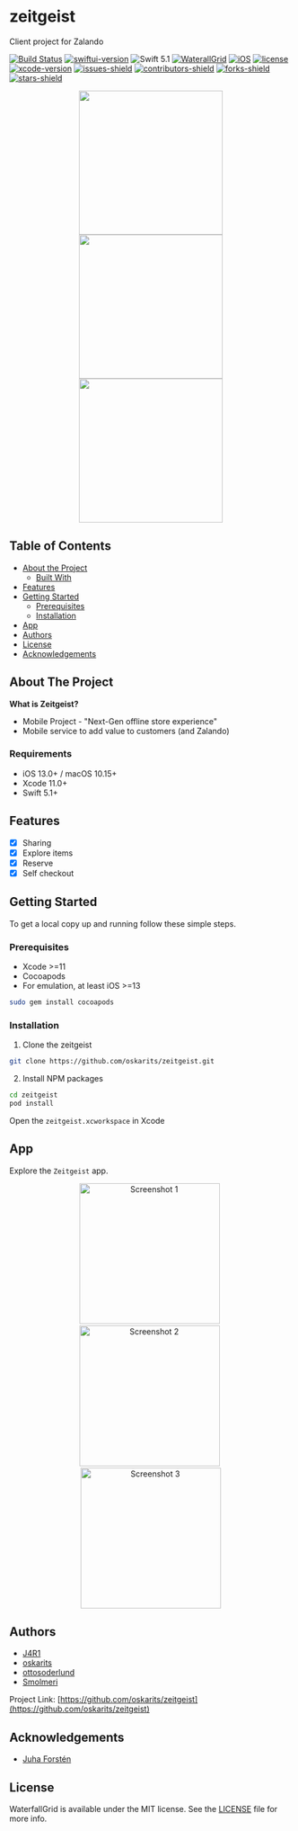 # zeitgeist
Client project for Zalando

[![Build Status](https://travis-ci.org/oskarits/zeitgeist.svg?branch=master)](https://travis-ci.org/oskarits/zeitgeist)
[![swiftui-version](https://img.shields.io/badge/SwiftUI-1151B1)](https://developer.apple.com/documentation/swiftui)
![Swift 5.1](https://img.shields.io/badge/Swift-5.1-orange?style=flat")
[![WaterallGrid](https://img.shields.io/cocoapods/v/WaterfallGrid?color=blue)](https://github.com/paololeonardi/WaterfallGrid)
[![iOS](https://img.shields.io/badge/iOS-13.2-FF0000)](https://www.apple.com/ios/ios-13/)
[![license](https://img.shields.io/badge/license-MIT-FFBF00.svg)](https://en.wikipedia.org/wiki/MIT_License)
[![xcode-version](https://img.shields.io/badge/xcode-11.2-darkred)](https://developer.apple.com/xcode/)
[![issues-shield]](https://github.com/oskarits/zeitgeist/issues)
[![contributors-shield]](https://github.com/oskarits/zeitgeist/graphs/contributors)
[![forks-shield]](https://img.shields.io/github/forks/oskarits/zeitgeist.svg?style=flat-square)
[![stars-shield]](https://img.shields.io/github/stars/oskarits/zeitgeist.svg?style=flat-square)


[issues-shield]: https://img.shields.io/github/issues/oskarits/zeitgeist.svg?style=flat
[contributors-shield]: https://img.shields.io/github/contributors/oskarits/zeitgeist.svg?style=flat-square
[contributors-url]: https://github.com/oskarits/zeitgeist/graphs/contributors
[forks-shield]: https://img.shields.io/github/forks/oskarits/zeitgeist.svg?style=flat-square
[forks-url]: https://github.com/oskarits/zeitgeist/network/members
[stars-shield]: https://img.shields.io/github/stars/oskarits/zeitgeist.svg?style=flat-square
[stars-url]: https://github.com/oskarits/zeitgeist/stargazers

<p align="center">
<img src="https://github.com/oskarits/zeitgeist/blob/readme/images/WhatsApp%20Image%202020-05-04%20at%2020.17.41%20(2).jpeg?raw=true" width="256">  
<img src="https://raw.githubusercontent.com/oskarits/zeitgeist/readme/images/WhatsApp%20Image%202020-05-04%20at%2020.17.41.jpeg" width="256">
<img src="https://github.com/oskarits/zeitgeist/blob/readme/images/WhatsApp%20Image%202020-05-04%20at%2020.17.41%20(1).jpeg?raw=true" width="256">
</p>

<!-- TABLE OF CONTENTS -->
## Table of Contents

* [About the Project](#about-the-project)
  * [Built With](#requirements)
* [Features](#features)
* [Getting Started](#getting-started)
  * [Prerequisites](#prerequisites)
  * [Installation](#installation)
* [App](#app)
* [Authors](#authors)
* [License](#license)
* [Acknowledgements](#acknowledgements)

<!-- ABOUT THE PROJECT -->
## About The Project

**What is Zeitgeist?**
- Mobile Project - "Next-Gen offline store experience"
- Mobile service to add value to customers (and Zalando)

### Requirements

- iOS 13.0+ / macOS 10.15+
- Xcode 11.0+
- Swift 5.1+

## Features

- [x] Sharing
- [x] Explore items
- [x] Reserve
- [x] Self checkout

<!-- GETTING STARTED -->
## Getting Started

To get a local copy up and running follow these simple steps.

### Prerequisites

* Xcode >=11
* Cocoapods
* For emulation, at least iOS >=13
```sh
sudo gem install cocoapods
```

### Installation
 
1. Clone the zeitgeist
```sh
git clone https://github.com/oskarits/zeitgeist.git
```
2. Install NPM packages
```sh
cd zeitgeist
pod install
```

Open the `zeitgeist.xcworkspace` in Xcode

## App
Explore the `Zeitgeist` app.

<p align="center">
	<img src="https://github.com/oskarits/zeitgeist/blob/readme/images/WhatsApp%20Image%202020-05-04%20at%2020.17.42.jpeg?raw=true" alt="Screenshot 1" width="250"/>&nbsp;
	<img src="https://github.com/oskarits/zeitgeist/blob/readme/images/WhatsApp%20Image%202020-05-04%20at%2020.17.42%20(1).jpeg?raw=true" alt="Screenshot 2" width="250"/>&nbsp;
	<img src="https://github.com/oskarits/zeitgeist/blob/readme/images/WhatsApp%20Image%202020-05-04%20at%2020.17.42%20(2).jpeg?raw=true" alt="Screenshot 3" width="250"/>
</p>

## Authors
* [J4R1](https://github.com/J4R1) 
* [oskarits](https://github.com/oskarits) 
* [ottosoderlund](https://github.com/ottosoderlund)
* [Smolmeri](https://github.com/Smolmeri) 

Project Link: [https://github.com/oskarits/zeitgeist](https://github.com/oskarits/zeitgeist)

<!-- ACKNOWLEDGEMENTS -->
## Acknowledgements

* [Juha Forstén]()

## License

WaterfallGrid is available under the MIT license. See the [LICENSE](LICENSE) file for more info.
